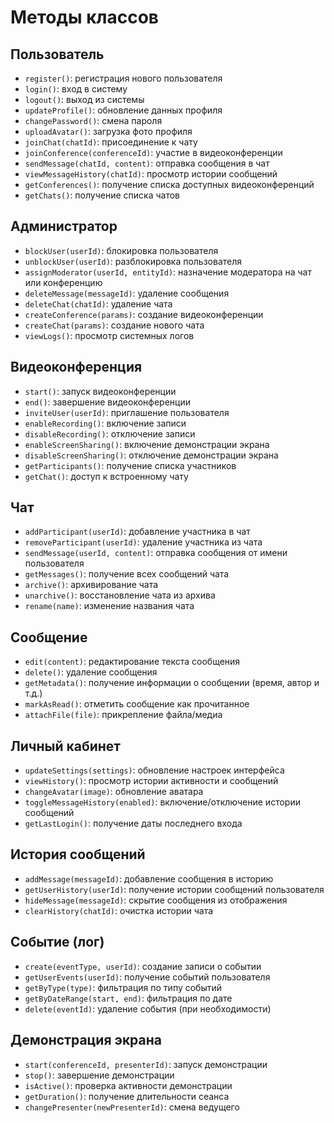 # Методы классов

## Пользователь
- `register()`: регистрация нового пользователя  
- `login()`: вход в систему  
- `logout()`: выход из системы  
- `updateProfile()`: обновление данных профиля  
- `changePassword()`: смена пароля  
- `uploadAvatar()`: загрузка фото профиля  
- `joinChat(chatId)`: присоединение к чату  
- `joinConference(conferenceId)`: участие в видеоконференции  
- `sendMessage(chatId, content)`: отправка сообщения в чат  
- `viewMessageHistory(chatId)`: просмотр истории сообщений  
- `getConferences()`: получение списка доступных видеоконференций  
- `getChats()`: получение списка чатов  

## Администратор
- `blockUser(userId)`: блокировка пользователя  
- `unblockUser(userId)`: разблокировка пользователя  
- `assignModerator(userId, entityId)`: назначение модератора на чат или конференцию  
- `deleteMessage(messageId)`: удаление сообщения  
- `deleteChat(chatId)`: удаление чата  
- `createConference(params)`: создание видеоконференции  
- `createChat(params)`: создание нового чата  
- `viewLogs()`: просмотр системных логов  

## Видеоконференция
- `start()`: запуск видеоконференции  
- `end()`: завершение видеоконференции  
- `inviteUser(userId)`: приглашение пользователя  
- `enableRecording()`: включение записи  
- `disableRecording()`: отключение записи  
- `enableScreenSharing()`: включение демонстрации экрана  
- `disableScreenSharing()`: отключение демонстрации экрана  
- `getParticipants()`: получение списка участников  
- `getChat()`: доступ к встроенному чату  

## Чат
- `addParticipant(userId)`: добавление участника в чат  
- `removeParticipant(userId)`: удаление участника из чата  
- `sendMessage(userId, content)`: отправка сообщения от имени пользователя  
- `getMessages()`: получение всех сообщений чата  
- `archive()`: архивирование чата  
- `unarchive()`: восстановление чата из архива  
- `rename(name)`: изменение названия чата  

## Сообщение
- `edit(content)`: редактирование текста сообщения  
- `delete()`: удаление сообщения  
- `getMetadata()`: получение информации о сообщении (время, автор и т.д.)  
- `markAsRead()`: отметить сообщение как прочитанное  
- `attachFile(file)`: прикрепление файла/медиа  

## Личный кабинет
- `updateSettings(settings)`: обновление настроек интерфейса  
- `viewHistory()`: просмотр истории активности и сообщений  
- `changeAvatar(image)`: обновление аватара  
- `toggleMessageHistory(enabled)`: включение/отключение истории сообщений  
- `getLastLogin()`: получение даты последнего входа  

## История сообщений
- `addMessage(messageId)`: добавление сообщения в историю  
- `getUserHistory(userId)`: получение истории сообщений пользователя  
- `hideMessage(messageId)`: скрытие сообщения из отображения  
- `clearHistory(chatId)`: очистка истории чата  

## Событие (лог)
- `create(eventType, userId)`: создание записи о событии  
- `getUserEvents(userId)`: получение событий пользователя  
- `getByType(type)`: фильтрация по типу событий  
- `getByDateRange(start, end)`: фильтрация по дате  
- `delete(eventId)`: удаление события (при необходимости)  

## Демонстрация экрана
- `start(conferenceId, presenterId)`: запуск демонстрации  
- `stop()`: завершение демонстрации  
- `isActive()`: проверка активности демонстрации  
- `getDuration()`: получение длительности сеанса  
- `changePresenter(newPresenterId)`: смена ведущего  
